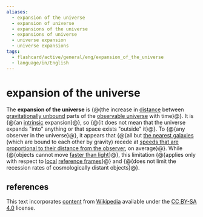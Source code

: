 ```yaml
---
aliases:
  - expansion of the universe
  - expansion of universe
  - expansions of the universe
  - expansions of universe
  - universe expansion
  - universe expansions
tags:
  - flashcard/active/general/eng/expansion_of_the_universe
  - language/in/English
---
```


# expansion of the universe

The __expansion of the universe__ is {@{the increase in [distance](proper%20length.md) between [gravitationally unbound](gravitational%20binding%20energy.md) parts of the [observable universe](observable%20universe.md) with time}@}. It is {@{an [intrinsic](intrinsic%20and%20extrinsic%20properties%20(philosophy).md) expansion}@}, so {@{it does not mean that the universe expands "into" anything or that space exists "outside" it}@}. To {@{any observer in the universe}@}, it appears that {@{all but [the nearest galaxies](Local%20Group.md) (which are bound to each other by gravity) recede at [speeds that are proportional to their distance from the observer](Hubble's%20law.md), on average}@}. While {@{objects cannot move [faster than light](faster-than-light.md)}@}, this limitation {@{applies only with respect to [local](principle%20of%20locality.md) [reference frames](frame%20of%20reference.md)}@} and {@{does not limit the recession rates of cosmologically distant objects}@}. <!--SR:!2025-02-27,133,290!2025-06-06,224,330!2025-08-26,287,330!2025-07-20,257,330!2025-04-28,180,310!2025-07-06,247,330!2025-05-11,197,310!2025-07-17,257,330-->

## references

This text incorporates [content](https://en.wikipedia.org/wiki/expansion_of_the_universe) from [Wikipedia](Wikipedia.md) available under the [CC BY-SA 4.0](https://creativecommons.org/licenses/by-sa/4.0/) license.
